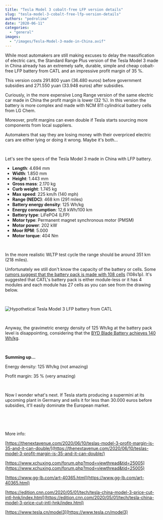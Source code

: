 ```yaml
---
title: "Tesla Model 3 cobalt-free LFP version details"
slug: "tesla-model-3-cobalt-free-lfp-version-details"
authors: "pedrolima"
date: "2020-06-11"
categories: 
  - "general"
images: 
  - "/images/Tesla-Model-3-made-in-China.avif"
---
```


While most automakers are still making excuses to delay the massification of electric cars, the Standard Range Plus version of the Tesla Model 3 made in China already has an extremely safe, durable, simple and cheap cobalt-free LFP battery from CATL and an impressive profit margin of 35 %.

This version costs 291.800 yuan (36.480 euros) before government subsidies and 271.550 yuan (33.948 euros) after subsidies.

Curiously, in the more expensive Long Range version of the same electric car made in China the profit margin is lower (32 %). In this version the battery is more complex and made with NCM 811 cylindrical battery cells from LG Chem.

Moreover, profit margins can even double if Tesla starts sourcing more components from local suppliers.

Automakers that say they are losing money with their overpriced electric cars are either lying or doing it wrong. Maybe it's both...

 

Let's see the specs of the Tesla Model 3 made in China with LFP battery.

- **Length**: 4.694 mm
- **Width**: 1.850 mm
- **Height**: 1.443 mm
- **Gross mass**: 2.170 kg
- **Curb weight**: 1.745 kg
- **Max speed**: 225 km/h (140 mph)
- **Range (NEDC)**: 468 km (291 miles)
- **Battery energy density**: 125 Wh/kg
- **Energy consumption**: 12,6 kWh/100 km
- **Battery type**: LiFePO4 (LFP)
- **Motor type**: Permanent magnet synchronous motor (PMSM)
- **Motor power**: 202 kW
- **Moor RPM**: 5.000
- **Motor torque**: 404 Nm

 

In the more realistic WLTP test cycle the range should be around 351 km (218 miles).

Unfortunately we still don't know the capacity of the battery or cells. Some [rumors suggest that the battery pack is made with 108 cells](https://www.gg-lb.com/art-40365.html) (108s1p). It's suggested that CATL's battery pack is either module-less or it has 4 modules and each module has 27 cells as you can see from the drawing below.

 

![Hypothetical Tesla Model 3 LFP battery from CATL](images/Hypothetical-Tesla-Model-3-LFP-battery-from-CATL.avif)

 

Anyway, the gravimetric energy density of 125 Wh/kg at the battery pack level is disappointing, considering that the [BYD Blade Battery achieves 140 Wh/kg](/2020/05/26/byd-blade-prismatic-battery-cell-specs-possibilities/).

 

**Summing up...**

Energy density: 125 Wh/kg (not amazing)

Profit margin: 35 % (very amazing)

 

Now I wonder what's next. If Tesla starts producing a supermini at its upcoming plant in Germany and sells it for less than 30.000 euros before subsidies, it'll easily dominate the European market.

 

 

More info:

[https://thenextavenue.com/2020/06/10/teslas-model-3-profit-margin-is-35-and-it-can-double/](https://thenextavenue.com/2020/06/10/teslas-model-3-profit-margin-is-35-and-it-can-double/)

[https://www.xchuxing.com/forum.php?mod=viewthread&tid=25005](https://www.xchuxing.com/forum.php?mod=viewthread&tid=25005)

[https://www.gg-lb.com/art-40365.html](https://www.gg-lb.com/art-40365.html)

[https://edition.cnn.com/2020/05/01/tech/tesla-china-model-3-price-cut-intl-hnk/index.html](https://edition.cnn.com/2020/05/01/tech/tesla-china-model-3-price-cut-intl-hnk/index.html)

[https://www.tesla.cn/model3](https://www.tesla.cn/model3)
